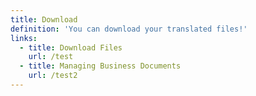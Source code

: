 ```yaml
---
title: Download
definition: 'You can download your translated files!'
links:
  - title: Download Files
    url: /test
  - title: Managing Business Documents
    url: /test2
---
```



